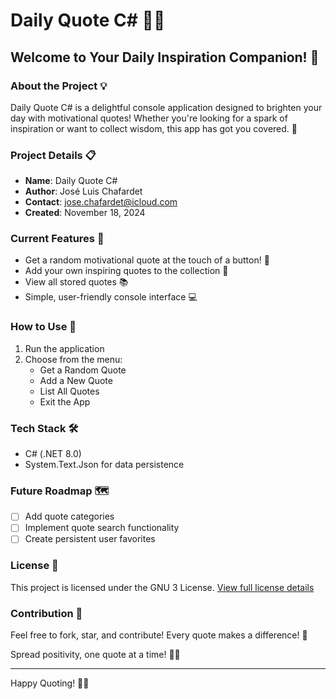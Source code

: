 # Daily Quote C# 📖✨

## Welcome to Your Daily Inspiration Companion! 🌟

### About the Project 💡

Daily Quote C# is a delightful console application designed to brighten your day with motivational quotes! Whether you're looking for a spark of inspiration or want to collect wisdom, this app has got you covered. 🚀

### Project Details 📋

- **Name**: Daily Quote C#
- **Author**: José Luis Chafardet
- **Contact**: <jose.chafardet@icloud.com>
- **Created**: November 18, 2024

### Current Features 🎉

- Get a random motivational quote at the touch of a button! 🎲
- Add your own inspiring quotes to the collection 📝
- View all stored quotes 📚
- Simple, user-friendly console interface 💻

### How to Use 🤔

1. Run the application
2. Choose from the menu:
   - Get a Random Quote
   - Add a New Quote
   - List All Quotes
   - Exit the App

### Tech Stack 🛠️

- C# (.NET 8.0)
- System.Text.Json for data persistence

### Future Roadmap 🗺️

- [ ] Add quote categories
- [ ] Implement quote search functionality
- [ ] Create persistent user favorites

### License 📄

This project is licensed under the GNU 3 License.
[View full license details](LICENSE)

### Contribution 🤝

Feel free to fork, star, and contribute! Every quote makes a difference! 💖

Spread positivity, one quote at a time! 🌈✨

---

Happy Quoting! 📜🌟
